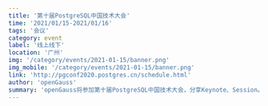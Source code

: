 ```yaml
---
title: '第十届PostgreSQL中国技术大会'
time: '2021/01/15-2021/01/16'
tags: '会议'
category: event
label: '线上线下'
location: '广州'
img: '/category/events/2021-01-15/banner.png'
img_mobile: '/category/events/2021-01-15/banner.png'
link: 'http://pgconf2020.postgres.cn/schedule.html'
author: 'openGauss'
summary: 'openGauss将参加第十届PostgreSQL中国技术大会，分享Keynote、Session。'
---
```

